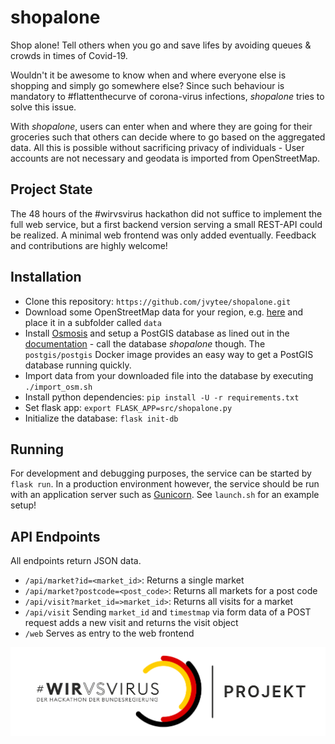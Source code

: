 # shopalone
Shop alone! Tell others when you go and save lifes by avoiding queues &amp; crowds in times of Covid-19.

Wouldn't it be awesome to know when and where everyone else is shopping and simply go somewhere else?
Since such behaviour is mandatory to #flattenthecurve of corona-virus infections, *shopalone* tries to solve this issue.

With *shopalone*, users can enter when and where they are going for their groceries such that others can decide where to go based on the aggregated data.
All this is possible without sacrificing privacy of individuals - User accounts are not necessary and geodata is imported from OpenStreetMap.

## Project State
The 48 hours of the #wirvsvirus hackathon did not suffice to implement the full web service, but a first backend version serving a small REST-API could be realized.
A minimal web frontend was only added eventually.
Feedback and contributions are highly welcome!

## Installation
- Clone this repository: `https://github.com/jvytee/shopalone.git`
- Download some OpenStreetMap data for your region, e.g. [here](https://download.geofabrik.de/) and place it in a subfolder called `data`
- Install [Osmosis](https://github.com/openstreetmap/osmosis) and setup a PostGIS database as lined out in the [documentation](https://wiki.openstreetmap.org/wiki/Osmosis/PostGIS_Setup) - call the database *shopalone* though. The `postgis/postgis` Docker image provides an easy way to get a PostGIS database running quickly.
- Import data from your downloaded file into the database by executing `./import_osm.sh`
- Install python dependencies: `pip install -U -r requirements.txt`
- Set flask app: `export FLASK_APP=src/shopalone.py`
- Initialize the database: `flask init-db`

## Running
For development and debugging purposes, the service can be started by `flask run`.
In a production environment however, the service should be run with an application server such as [Gunicorn](https://gunicorn.org/).
See `launch.sh` for an example setup!

## API Endpoints
All endpoints return JSON data.
- `/api/market?id=<market_id>`: Returns a single market
- `/api/market?postcode=<post_code>`: Returns all markets for a post code
- `/api/visit?market_id=>market_id>`: Returns all visits for a market
- `/api/visit` Sending `market_id` and `timestmap` via form data of a POST request adds a new visit and returns the visit object
- `/web` Serves as entry to the web frontend

![](Logo_Projekt_01.png)
